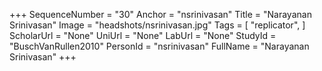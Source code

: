 +++
SequenceNumber = "30"
Anchor = "nsrinivasan"
Title = "Narayanan Srinivasan"
Image = "headshots/nsrinivasan.jpg"
Tags = [ "replicator", ]
ScholarUrl = "None"
UniUrl = "None"
LabUrl = "None"
StudyId = "BuschVanRullen2010"
PersonId = "nsrinivasan"
FullName = "Narayanan Srinivasan"
+++